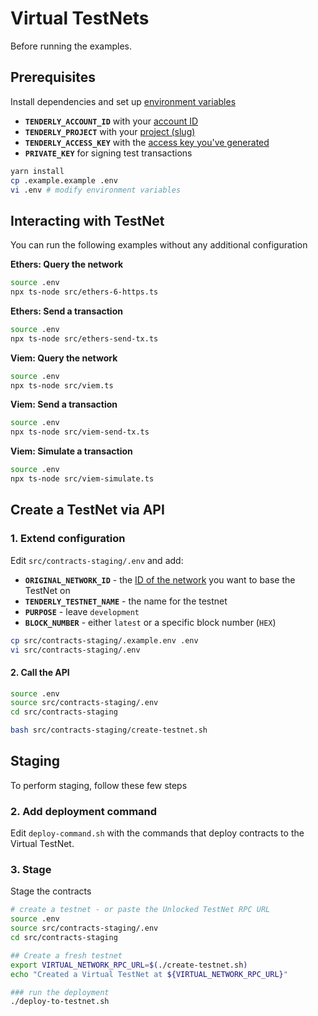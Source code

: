 # Virtual TestNets

Before running the examples.

## Prerequisites

Install dependencies and set up [environment variables](.example.env)

- **`TENDERLY_ACCOUNT_ID`** with your [account ID](https://docs.tenderly.co/account/projects/account-project-slug)
- **`TENDERLY_PROJECT`** with your [project (slug)](https://docs.tenderly.co/account/projects/account-project-slug)
- **`TENDERLY_ACCESS_KEY`** with
  the [access key you've generated](https://docs.tenderly.co/account/projects/how-to-generate-api-access-token)
- **`PRIVATE_KEY`** for signing test transactions

```bash
yarn install
cp .example.example .env
vi .env # modify environment variables
```

## Interacting with TestNet

You can run the following examples without any additional configuration

**Ethers: Query the network**

```bash
source .env
npx ts-node src/ethers-6-https.ts 
```
**Ethers: Send a transaction**
```bash
source .env
npx ts-node src/ethers-send-tx.ts 
```

**Viem: Query the network**
```bash
source .env
npx ts-node src/viem.ts 
```

**Viem: Send a transaction**
```bash
source .env
npx ts-node src/viem-send-tx.ts
```

**Viem: Simulate a transaction**
```bash
source .env
npx ts-node src/viem-simulate.ts
```

## Create a TestNet via API

### 1. Extend configuration

Edit `src/contracts-staging/.env` and add:

- **`ORIGINAL_NETWORK_ID`** - the [ID of the network](https://docs.tenderly.co/supported-networks-and-languages) you
  want to base the TestNet on
- **`TENDERLY_TESTNET_NAME`** - the name for the testnet
- **`PURPOSE`** - leave `development`
- **`BLOCK_NUMBER`** - either `latest` or a specific block number (`HEX`)

```bash
cp src/contracts-staging/.example.env .env
vi src/contracts-staging/.env
```

#### 2. Call the API

```bash
source .env
source src/contracts-staging/.env
cd src/contracts-staging

bash src/contracts-staging/create-testnet.sh
```

## Staging

To perform staging, follow these few steps

### 2. Add deployment command

Edit `deploy-command.sh` with the commands that deploy contracts to the Virtual TestNet.

### 3. Stage

Stage the contracts

```bash
# create a testnet - or paste the Unlocked TestNet RPC URL
source .env
source src/contracts-staging/.env
cd src/contracts-staging

## Create a fresh testnet
export VIRTUAL_NETWORK_RPC_URL=$(./create-testnet.sh)
echo "Created a Virtual TestNet at ${VIRTUAL_NETWORK_RPC_URL}"

### run the deployment
./deploy-to-testnet.sh
```
